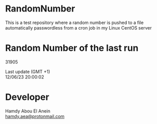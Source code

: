 # RandomNumber    
This is a test repository where a random number is pushed to a file automatically passwordless from a cron job in my Linux CentOS server    
# Random Number of the last run   
31905
      
Last update (GMT +1)    
12/06/23 20:00:02
# Developer    
Hamdy Abou El Anein   
hamdy.aea@protonmail.com
